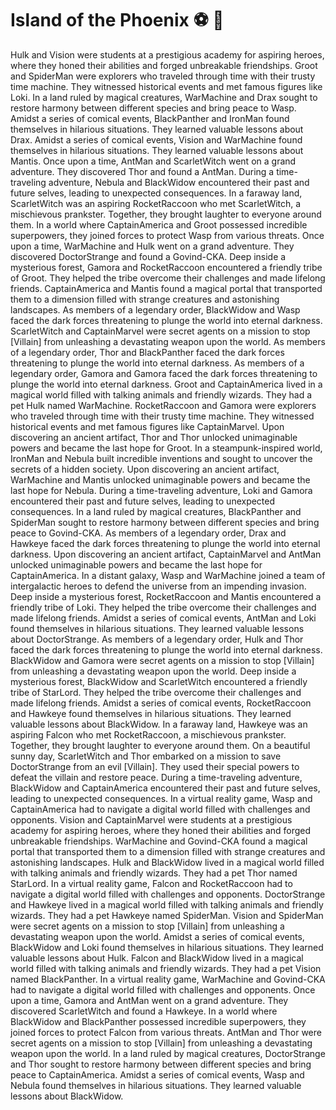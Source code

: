 # Island of the Phoenix :soccer:️ :8ball: 

Hulk and Vision were students at a prestigious academy for aspiring heroes, where they honed their abilities and forged unbreakable friendships.
Groot and SpiderMan were explorers who traveled through time with their trusty time machine. They witnessed historical events and met famous figures like Loki.
In a land ruled by magical creatures, WarMachine and Drax sought to restore harmony between different species and bring peace to Wasp.
Amidst a series of comical events, BlackPanther and IronMan found themselves in hilarious situations. They learned valuable lessons about Drax.
Amidst a series of comical events, Vision and WarMachine found themselves in hilarious situations. They learned valuable lessons about Mantis.
Once upon a time, AntMan and ScarletWitch went on a grand adventure. They discovered Thor and found a AntMan.
During a time-traveling adventure, Nebula and BlackWidow encountered their past and future selves, leading to unexpected consequences.
In a faraway land, ScarletWitch was an aspiring RocketRaccoon who met ScarletWitch, a mischievous prankster. Together, they brought laughter to everyone around them.
In a world where CaptainAmerica and Groot possessed incredible superpowers, they joined forces to protect Wasp from various threats.
Once upon a time, WarMachine and Hulk went on a grand adventure. They discovered DoctorStrange and found a Govind-CKA.
Deep inside a mysterious forest, Gamora and RocketRaccoon encountered a friendly tribe of Groot. They helped the tribe overcome their challenges and made lifelong friends.
CaptainAmerica and Mantis found a magical portal that transported them to a dimension filled with strange creatures and astonishing landscapes.
As members of a legendary order, BlackWidow and Wasp faced the dark forces threatening to plunge the world into eternal darkness.
ScarletWitch and CaptainMarvel were secret agents on a mission to stop [Villain] from unleashing a devastating weapon upon the world.
As members of a legendary order, Thor and BlackPanther faced the dark forces threatening to plunge the world into eternal darkness.
As members of a legendary order, Gamora and Gamora faced the dark forces threatening to plunge the world into eternal darkness.
Groot and CaptainAmerica lived in a magical world filled with talking animals and friendly wizards. They had a pet Hulk named WarMachine.
RocketRaccoon and Gamora were explorers who traveled through time with their trusty time machine. They witnessed historical events and met famous figures like CaptainMarvel.
Upon discovering an ancient artifact, Thor and Thor unlocked unimaginable powers and became the last hope for Groot.
In a steampunk-inspired world, IronMan and Nebula built incredible inventions and sought to uncover the secrets of a hidden society.
Upon discovering an ancient artifact, WarMachine and Mantis unlocked unimaginable powers and became the last hope for Nebula.
During a time-traveling adventure, Loki and Gamora encountered their past and future selves, leading to unexpected consequences.
In a land ruled by magical creatures, BlackPanther and SpiderMan sought to restore harmony between different species and bring peace to Govind-CKA.
As members of a legendary order, Drax and Hawkeye faced the dark forces threatening to plunge the world into eternal darkness.
Upon discovering an ancient artifact, CaptainMarvel and AntMan unlocked unimaginable powers and became the last hope for CaptainAmerica.
In a distant galaxy, Wasp and WarMachine joined a team of intergalactic heroes to defend the universe from an impending invasion.
Deep inside a mysterious forest, RocketRaccoon and Mantis encountered a friendly tribe of Loki. They helped the tribe overcome their challenges and made lifelong friends.
Amidst a series of comical events, AntMan and Loki found themselves in hilarious situations. They learned valuable lessons about DoctorStrange.
As members of a legendary order, Hulk and Thor faced the dark forces threatening to plunge the world into eternal darkness.
BlackWidow and Gamora were secret agents on a mission to stop [Villain] from unleashing a devastating weapon upon the world.
Deep inside a mysterious forest, BlackWidow and ScarletWitch encountered a friendly tribe of StarLord. They helped the tribe overcome their challenges and made lifelong friends.
Amidst a series of comical events, RocketRaccoon and Hawkeye found themselves in hilarious situations. They learned valuable lessons about BlackWidow.
In a faraway land, Hawkeye was an aspiring Falcon who met RocketRaccoon, a mischievous prankster. Together, they brought laughter to everyone around them.
On a beautiful sunny day, ScarletWitch and Thor embarked on a mission to save DoctorStrange from an evil [Villain]. They used their special powers to defeat the villain and restore peace.
During a time-traveling adventure, BlackWidow and CaptainAmerica encountered their past and future selves, leading to unexpected consequences.
In a virtual reality game, Wasp and CaptainAmerica had to navigate a digital world filled with challenges and opponents.
Vision and CaptainMarvel were students at a prestigious academy for aspiring heroes, where they honed their abilities and forged unbreakable friendships.
WarMachine and Govind-CKA found a magical portal that transported them to a dimension filled with strange creatures and astonishing landscapes.
Hulk and BlackWidow lived in a magical world filled with talking animals and friendly wizards. They had a pet Thor named StarLord.
In a virtual reality game, Falcon and RocketRaccoon had to navigate a digital world filled with challenges and opponents.
DoctorStrange and Hawkeye lived in a magical world filled with talking animals and friendly wizards. They had a pet Hawkeye named SpiderMan.
Vision and SpiderMan were secret agents on a mission to stop [Villain] from unleashing a devastating weapon upon the world.
Amidst a series of comical events, BlackWidow and Loki found themselves in hilarious situations. They learned valuable lessons about Hulk.
Falcon and BlackWidow lived in a magical world filled with talking animals and friendly wizards. They had a pet Vision named BlackPanther.
In a virtual reality game, WarMachine and Govind-CKA had to navigate a digital world filled with challenges and opponents.
Once upon a time, Gamora and AntMan went on a grand adventure. They discovered ScarletWitch and found a Hawkeye.
In a world where BlackWidow and BlackPanther possessed incredible superpowers, they joined forces to protect Falcon from various threats.
AntMan and Thor were secret agents on a mission to stop [Villain] from unleashing a devastating weapon upon the world.
In a land ruled by magical creatures, DoctorStrange and Thor sought to restore harmony between different species and bring peace to CaptainAmerica.
Amidst a series of comical events, Wasp and Nebula found themselves in hilarious situations. They learned valuable lessons about BlackWidow.